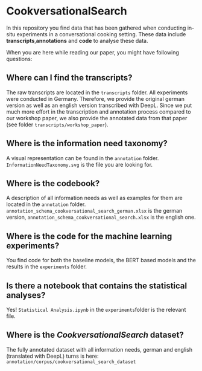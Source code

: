 # CookversationalSearch
In this repository you find data that has been gathered when conducting in-situ experiments in a conversational cooking setting. These data include **transcripts**,**annotations** and **code** to analyse these data.

When you are here while reading our paper, you might have following questions:
## Where can I find the transcripts?
The raw transcripts are located in the ```transcripts``` folder. All experiments were conducted in Germany. Therefore, we provide the original german version as well as an english version transcribed with DeepL. Since we put much more effort in the transcription and annotation process compared to our workshop paper, we also provide the annotated data from that paper (see folder ```transcripts/workshop_paper```).
## Where is the information need taxonomy?
A visual representation can be found in the ```annotation``` folder. ```InformationNeedTaxonomy.svg``` is the file you are looking for.
## Where is the codebook?
A description of all information needs as well as examples for them are located in the ```annotation``` folder. ```annotation_schema_cookversational_search_german.xlsx``` is the german version, ```annotation_schema_cookversational_search.xlsx``` is the english one.
## Where is the code for the machine learning experiments?
You find code for both the baseline models, the BERT based models and the results in the ```experiments``` folder.
## Is there a notebook that contains the statistical analyses?
Yes! ```Statistical Analysis.ipynb``` in the ```experiments```folder is the relevant file.
## Where is the *CookversationalSearch* dataset?
The fully annotated dataset with all information needs, german and english (translated with DeepL) turns is here: ```annotation/corpus/cookversational_search_dataset```
